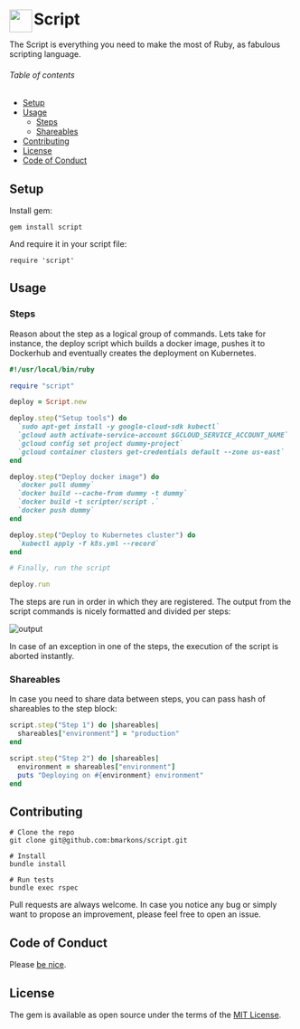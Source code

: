 # Script<img width="40" align="left" src="https://cdn.codementor.io/assets/topic/category_header/ruby-on-rails-bc9ab2af8d92eb4e7eb3211d548a09ad.png"> 

The Script is everything you need to make the most of Ruby, as fabulous scripting language.

###### Table of contents
- [Setup](#setup)
- [Usage](#usage)
  - [Steps](#steps)
  - [Shareables](#shareables)
- [Contributing](#contributing)
- [License](#license)
- [Code of Conduct](#code-of-conduct)

## Setup

Install gem:

```
gem install script
```

And require it in your script file:

```
require 'script'
```

## Usage

### Steps

Reason about the step as a logical group of commands. Lets take for instance, the deploy script which builds a docker image, pushes it to Dockerhub and eventually creates the deployment on Kubernetes.

```ruby
#!/usr/local/bin/ruby

require "script"

deploy = Script.new

deploy.step("Setup tools") do
  `sudo apt-get install -y google-cloud-sdk kubectl`
  `gcloud auth activate-service-account $GCLOUD_SERVICE_ACCOUNT_NAME`
  `gcloud config set project dummy-project`
  `gcloud container clusters get-credentials default --zone us-east`
end

deploy.step("Deploy docker image") do
  `docker pull dummy`
  `docker build --cache-from dummy -t dummy`
  `docker build -t scripter/script .`
  `docker push dummy`
end

deploy.step("Deploy to Kubernetes cluster") do
  `kubectl apply -f k8s.yml --record`
end

# Finally, run the script

deploy.run
```

The steps are run in order in which they are registered. The output from the script commands is nicely formatted and divided per steps:

![output](https://i.imgur.com/a6F2iAh.png)

In case of an exception in one of the steps, the execution of the script is aborted instantly.

### Shareables

In case you need to share data between steps, you can pass hash of shareables to the step block:

```ruby
script.step("Step 1") do |shareables|
  shareables["environment"] = "production"
end

script.step("Step 2") do |shareables|
  environment = shareables["environment"]
  puts "Deploying on #{environment} environment"
end
```

## Contributing

```
# Clone the repo
git clone git@github.com:bmarkons/script.git

# Install
bundle install

# Run tests
bundle exec rspec
```

Pull requests are always welcome. In case you notice any bug or simply want to propose an improvement, please feel free to open an issue.

## Code of Conduct

Please [be nice](https://github.com/bmarkons/script/blob/master/CODE_OF_CONDUCT.md).

## License

The gem is available as open source under the terms of the [MIT License](https://opensource.org/licenses/MIT).
